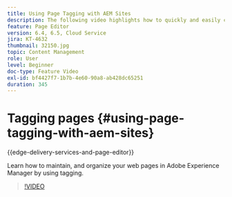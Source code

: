 ```yaml
---
title: Using Page Tagging with AEM Sites
description: The following video highlights how to quickly and easily classify content within a website in Adobe Experience Manager using page tags.
feature: Page Editor
version: 6.4, 6.5, Cloud Service
jira: KT-4632
thumbnail: 32150.jpg
topic: Content Management
role: User
level: Beginner
doc-type: Feature Video
exl-id: bf4427f7-1b7b-4e60-90a8-ab428dc65251
duration: 345
---
```

# Tagging pages {#using-page-tagging-with-aem-sites}

{{edge-delivery-services-and-page-editor}}

Learn how to maintain, and organize your web pages in Adobe Experience Manager by using tagging.

>[!VIDEO](https://video.tv.adobe.com/v/32150?quality=12&learn=on)
